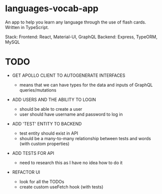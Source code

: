 # languages-vocab-app

An app to help you learn any language through the use of flash cards. Written in TypeScript.

Stack:
Frontend: React, Material-UI, GraphQL
Backend: Express, TypeORM, MySQL

# TODO

- GET APOLLO CLIENT TO AUTOGENERATE INTERFACES

  - means that we can have types for the data and inputs of GraphQL queries/mutations

- ADD USERS AND THE ABILITY TO LOGIN

  - should be able to create a user
  - user should have username and password to log in

- ADD 'TEST' ENTITY TO BACKEND

  - test entity should exist in API
  - should be a many-to-many relationship between tests and words (with custom properties)

- ADD TESTS FOR API

  - need to research this as I have no idea how to do it

- REFACTOR UI

  - look for all the TODOs
  - create custom useFetch hook (with tests)
